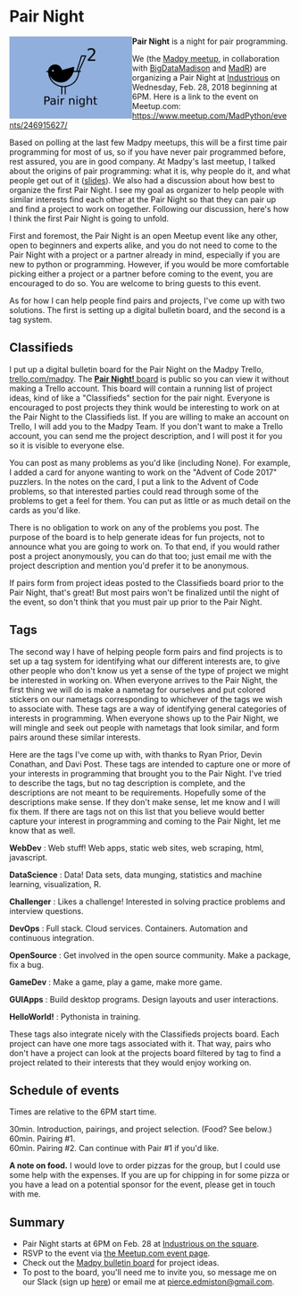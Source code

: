 # Pair Night

<img src="https://github.com/madison-python/pair-night/raw/master/flyer/madpy-pair-night.png" align="left" width="220">

**Pair Night** is a night for pair programming.

We (the [Madpy meetup](https://meetup.com/MadPython/), in collaboration with [BigDataMadison](https://meetup.com/BigDataMadison) and [MadR](https://meetup.com/MadR-Madison-R-Programming-UseRs-Group/)) are organizing a Pair Night at [Industrious](https://www.industriousoffice.com/) on Wednesday, Feb. 28, 2018 beginning at 6PM. Here is a link to the event on Meetup.com: <https://www.meetup.com/MadPython/events/246915627/> 

Based on polling at the last few Madpy meetups, this will be a first time pair programming for most of us, so if you have never pair programmed before, rest assured, you are in good company. At Madpy's last meetup, I talked about the origins of pair programming: what it is, why people do it, and what people get out of it ([slides](https://github.com/madison-python/pair-night/blob/master/intro.pdf)). We also had a discussion about how best to organize the first Pair Night. I see my goal as organizer to help people with similar interests find each other at the Pair Night so that they can pair up and find a project to work on together. Following our discussion, here's how I think the first Pair Night is going to unfold.

First and foremost, the Pair Night is an open Meetup event like any other, open to beginners and experts alike, and you do not need to come to the Pair Night with a project or a partner already in mind, especially if you are new to python or programming. However, if you would be more comfortable picking either a project or a partner before coming to the event, you are encouraged to do so. You are welcome to bring guests to this event.

As for how I can help people find pairs and projects, I've come up with two solutions. The first is setting up a digital bulletin board, and the second is a tag system.

## Classifieds

I put up a digital bulletin board for the Pair Night on the Madpy Trello, [trello.com/madpy](https://trello.com/madpy). The [**Pair Night!** board](https://trello.com/b/LwQCJ5cZ/pair-night) is public so you can view it without making a Trello account. This board will contain a running list of project ideas, kind of like a "Classifieds" section for the pair night. Everyone is encouraged to post projects they think would be interesting to work on at the Pair Night to the Classifieds list. 
If you are willing to make an account on Trello, I will add you to the Madpy Team. If you don't want to make a Trello account, you can send me the project description, and I will post it for you so it is visible to everyone else.

You can post as many problems as you'd like (including None). For example, I added a card for anyone wanting to work on the "Advent of Code 2017" puzzlers. In the notes on the card, I put a link to the Advent of Code problems, so that interested parties could read through some of the problems to get a feel for them. You can put as little or as much detail on the cards as you'd like. 

There is no obligation to work on any of the problems you post. The purpose of the board is to help generate ideas for fun projects, not to announce what you are going to work on. To that end, if you would rather post a project anonymously, you can do that too; just email me with the project description and mention you'd prefer it to be anonymous.

If pairs form from project ideas posted to the Classifieds board prior to the Pair Night, that's great! But most pairs won't be finalized until the night of the event, so don't think that you must pair up prior to the Pair Night.

## Tags

The second way I have of helping people form pairs and find projects is to set up a tag system for identifying what our different interests are, to give other people who don't know us yet a sense of the type of project we might be interested in working on. When everyone arrives to the Pair Night, the first thing we will do is make a nametag for ourselves and put colored stickers on our nametags corresponding to whichever of the tags we wish to associate with. These tags are a way of identifying general categories of interests in programming. When everyone shows up to the Pair Night, we will mingle and seek out people with nametags that look similar, and form pairs around these similar interests.

Here are the tags I've come up with, with thanks to Ryan Prior, Devin Conathan, and Davi Post. These tags are intended to capture one or more of your interests in programming that brought you to the Pair Night. I've tried to describe the tags, but no tag description is complete, and the descriptions are not meant to be requirements. Hopefully some of the descriptions make sense. If they don't make sense, let me know and I will fix them. If there are tags not on this list that you believe would better capture your interest in programming and coming to the Pair Night, let me know that as well.

**WebDev**
:   Web stuff! Web apps, static web sites, web scraping, html, javascript.

**DataScience**
:   Data! Data sets, data munging, statistics and machine learning, visualization, R. 

**Challenger**
:   Likes a challenge! Interested in solving practice problems and interview questions.

**DevOps**
:   Full stack. Cloud services. Containers. Automation and continuous integration.

**OpenSource**
:   Get involved in the open source community. Make a package, fix a bug.

**GameDev**
:   Make a game, play a game, make more game.

**GUIApps**
:   Build desktop programs. Design layouts and user interactions.

**HelloWorld!**
:   Pythonista in training.

These tags also integrate nicely with the Classifieds projects board. Each project can have one more tags associated with it. That way, pairs who don't have a project can look at the projects board filtered by tag to find a project related to their interests that they would enjoy working on.

## Schedule of events

Times are relative to the 6PM start time.

30min. Introduction, pairings, and project selection. (Food? See below.)  
60min. Pairing #1.  
60min. Pairing #2. Can continue with Pair #1 if you'd like.

**A note on food.** I would love to order pizzas for the group, but I could use some help with the expenses. If you are up for chipping in for some pizza or you have a lead on a potential sponsor for the event, please get in touch with me.

## Summary

- Pair Night starts at 6PM on Feb. 28 at [Industrious on the square](https://www.industriousoffice.com/).
- RSVP to the event via [the Meetup.com event page](https://bit.ly/madpy-pair-night).
- Check out the [Madpy bulletin board](https://trello.com/b/LwQCJ5cZ/pair-night) for project ideas.
- To post to the board, you'll need me to invite you, so message me on our
  Slack (sign up [here](https://slack.madpy.com)) or email me at <pierce.edmiston@gmail.com>.

